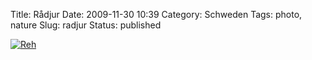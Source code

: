 Title: Rådjur
Date: 2009-11-30 10:39
Category: Schweden
Tags: photo, nature
Slug: radjur
Status: published

[![Reh](/pic/radjursvartvit_s.jpg "Reh")](/pic/radjursvartvit_l.jpg)

